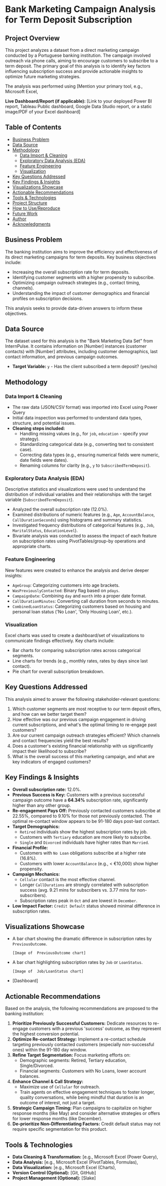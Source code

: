 # Bank Marketing Campaign Analysis for Term Deposit Subscription

## Project Overview

This project analyzes a dataset from a direct marketing campaign conducted by a Portuguese banking institution. The campaign involved outreach via phone calls, aiming to encourage customers to subscribe to a term deposit. The primary goal of this analysis is to identify key factors influencing subscription success and provide actionable insights to optimize future marketing strategies.

The analysis was performed using [Mention your primary tool, e.g., Microsoft Excel, 

**Live Dashboard/Report (if applicable):** [Link to your deployed Power BI report, Tableau Public dashboard, Google Data Studio report, or a static image/PDF of your Excel dashboard]

## Table of Contents

*   [Business Problem](#business-problem)
*   [Data Source](#data-source)
*   [Methodology](#methodology)
    *   [Data Import & Cleaning](#data-import--cleaning)
    *   [Exploratory Data Analysis (EDA)](#exploratory-data-analysis-eda)
    *   [Feature Engineering](#feature-engineering)
    *   [Visualization](#visualization)
*   [Key Questions Addressed](#key-questions-addressed)
*   [Key Findings & Insights](#key-findings--insights)
*   [Visualizations Showcase](#visualizations-showcase)
*   [Actionable Recommendations](#actionable-recommendations)
*   [Tools & Technologies](#tools--technologies)
*   [Project Structure](#project-structure)
*   [How to Use/Reproduce](#how-to-usereproduce)
*   [Future Work](#future-work)
*   [Author](#author)
*   [Acknowledgments](#acknowledgments)

## Business Problem

The banking institution aims to improve the efficiency and effectiveness of its direct marketing campaigns for term deposits. Key business objectives include:
*   Increasing the overall subscription rate for term deposits.
*   Identifying customer segments with a higher propensity to subscribe.
*   Optimizing campaign outreach strategies (e.g., contact timing, channels).
*   Understanding the impact of customer demographics and financial profiles on subscription decisions.

This analysis seeks to provide data-driven answers to inform these objectives.

## Data Source

The dataset used for this analysis is the "Bank Marketing Data Set" from InternPulse. It contains information on [Number] instances (customer contacts) with [Number] attributes, including customer demographics, last contact information, and previous campaign outcomes.

*   **Target Variable:** `y` - Has the client subscribed a term deposit? (yes/no)

## Methodology

### Data Import & Cleaning

*   The raw data (JSON/CSV format) was imported into Excel using Power Query
*   Initial data inspection was performed to understand data types, structure, and potential issues.
*   **Cleaning steps included:**
    *   Handling missing values (e.g., for `job`, `education` - specify your strategy).
    *   Standardizing categorical data (e.g., converting text to consistent case).
    *   Correcting data types (e.g., ensuring numerical fields were numeric, date fields were dates).
    *   Renaming columns for clarity (e.g., `y` to `SubscribedTermDeposit`).

### Exploratory Data Analysis (EDA)

Descriptive statistics and visualizations were used to understand the distribution of individual variables and their relationships with the target variable (`SubscribedTermDeposit`).
*   Analyzed the overall subscription rate (12.0%).
*   Examined distributions of numeric features (e.g., `Age`, `AccountBalance`, `CallDurationSeconds`) using histograms and summary statistics.
*   Investigated frequency distributions of categorical features (e.g., `Job`, `MaritalStatus`, `EducationLevel`).
*   Bivariate analysis was conducted to assess the impact of each feature on subscription rates using PivotTables/group-by operations and appropriate charts.

### Feature Engineering

New features were created to enhance the analysis and derive deeper insights:
*   `AgeGroup`: Categorizing customers into age brackets.
*   `WasPreviouslyContacted`: Binary flag based on `pdays`.
*   `CampaignDate`: Combining `day` and `month` into a proper date format.
*   `CallDurationMinutes`: Converting call duration from seconds to minutes.
*   `CombinedLoanStatus`: Categorizing customers based on housing and personal loan status ('No Loan', 'Only Housing Loan', etc.).

### Visualization

Excel charts was used to create a dashboard/set of visualizations to communicate findings effectively. Key charts include:
*   Bar charts for comparing subscription rates across categorical segments.
*   Line charts for trends (e.g., monthly rates, rates by days since last contact).
*   Pie chart for overall subscription breakdown.


## Key Questions Addressed

This analysis aimed to answer the following stakeholder-relevant questions:
1.  Which customer segments are most receptive to our term deposit offers, and how can we better target them?
2.  How effective was our previous campaign engagement in driving current subscriptions, and what's the optimal timing to re-engage past customers?
3.  Are our current campaign outreach strategies efficient? Which channels and contact frequencies yield the best results?
4.  Does a customer's existing financial relationship with us significantly impact their likelihood to subscribe?
5.  What is the overall success of this marketing campaign, and what are key indicators of engaged customers?

## Key Findings & Insights

*   **Overall subscription rate:** 12.0%.
*   **Previous Success is Key:** Customers with a previous successful campaign outcome have a **64.34%** subscription rate, significantly higher than any other group.
*   **Re-engagement Pays Off:** Previously contacted customers subscribe at 22.55%, compared to 9.10% for those not previously contacted. The optimal re-contact window appears to be 91-180 days post-last contact.
*   **Target Demographics:**
    *   `Retired` individuals show the highest subscription rates by job.
    *   Customers with `Tertiary` education are more likely to subscribe.
    *   `Single` and `Divorced` individuals have higher rates than `Married`.
*   **Financial Profile:**
    *   Customers with `No Loan` obligations subscribe at a higher rate (16.8%).
    *   Customers with lower `AccountBalance` (e.g., < €10,000) show higher propensity.
*   **Campaign Mechanics:**
    *   `Cellular` contact is the most effective channel.
    *   Longer `CallDurations` are strongly correlated with subscription success (avg. 9.21 mins for subscribers vs. 3.77 mins for non-subscribers).
    *   Subscription rates peak in `Oct` and are lowest in `December`.
*   **Low Impact Factor:** `Credit Default` status showed minimal difference in subscription rates.

## Visualizations Showcase
*   A bar chart showing the dramatic difference in subscription rates by `PreviousOutcome`.
    ```
    [Image of  PreviousOutcome chart]
    ```
*   A bar chart highlighting subscription rates by `Job` or `LoanStatus`.
    ```
    [Image of  Job/LoanStatus chart]
    ```
*   [Dashboard]

## Actionable Recommendations

Based on the analysis, the following recommendations are proposed to the banking institution:
1.  **Prioritize Previously Successful Customers:** Dedicate resources to re-engage customers with a previous 'success' outcome, as they represent the highest conversion potential.
2.  **Optimize Re-contact Strategy:** Implement a re-contact schedule targeting previously contacted customers (especially non-successful ones) within the 91-180 day window.
3.  **Refine Target Segmentation:** Focus marketing efforts on:
    *   Demographic segments: Retired, Tertiary education, Single/Divorced.
    *   Financial segments: Customers with No Loans, lower account balances.
4.  **Enhance Channel & Call Strategy:**
    *   Maximize use of `Cellular` for outreach.
    *   Train agents on effective engagement techniques to foster longer, quality conversations, while being mindful that duration is an outcome of interest, not just a target.
5.  **Strategic Campaign Timing:** Plan campaigns to capitalize on higher response months (like May) and consider alternative strategies or offers for lower response months (like December).
6.  **De-prioritize Non-Differentiating Factors:** Credit default status may not require specific segmentation for this product.

## Tools & Technologies

*   **Data Cleaning & Transformation:** [e.g., Microsoft Excel (Power Query), 
*   **Data Analysis:** [e.g., Microsoft Excel (PivotTables, Formulas), 
*   **Data Visualization:** [e.g., Microsoft Excel (Charts), 
*   **Version Control (Optional):** [Git, GitHub]
*   **Project Management (Optional):** [Slake]

